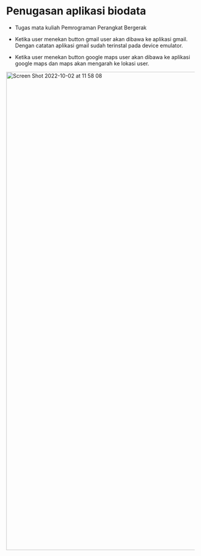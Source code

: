# Penugasan aplikasi biodata
- Tugas mata kuliah Pemrograman Perangkat Bergerak

- Ketika user menekan button gmail user akan dibawa ke aplikasi gmail. Dengan catatan aplikasi gmail sudah terinstal pada device emulator.
- Ketika user menekan button google maps user akan dibawa ke aplikasi google maps dan maps akan mengarah ke lokasi user.

<img width="1280" alt="Screen Shot 2022-10-02 at 11 58 08" src="https://user-images.githubusercontent.com/114632917/193439960-5a64a61a-4e83-40f7-93c9-a84c4b26cf23.png">
